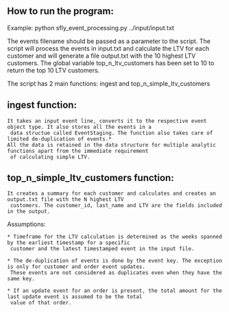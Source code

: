 How to run the program:
-----------------------

Example: python sfly_event_processing.py ../input/input.txt

The events filename should be passed as a parameter to the script.
The script will process the events in input.txt and calculate the LTV for each customer and will generate a file
output.txt with the 10 highest LTV customers.
The global variable top_n_ltv_customers has been set to 10 to return the top 10 LTV customers. 

The script has 2 main functions: ingest and top_n_simple_ltv_customers

ingest function:
----------------
	It takes an input event line, converts it to the respective event object type. It also stores all the events in a
	 data structue called EventStaging. The function also takes care of limited de-duplication of events.*
	All the data is retained in the data structure for multiple analytic functions apart from the immediate requirement
	 of calculating simple LTV.

top_n_simple_ltv_customers function:
------------------------------------
	It creates a summary for each customer and calculates and creates an output.txt file with the N highest LTV
	 customers. The customer_id, last_name and LTV are the fields included in the output.


Assumptions:

	* Timeframe for the LTV calculation is determined as the weeks spanned by the earliest timestamp for a specific
	 customer and the latest timestamped event in the input file.
	 
	* The de-duplication of events is done by the event key. The exception is only for customer and order event updates.
	 These events are not considered as duplicates even when they have the same key.
	 
	* If an update event for an order is present, the total amount for the last update event is assumed to be the total
	 value of that order.
   
